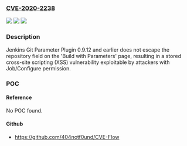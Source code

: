 ### [CVE-2020-2238](https://cve.mitre.org/cgi-bin/cvename.cgi?name=CVE-2020-2238)
![](https://img.shields.io/static/v1?label=Product&message=Jenkins%20Git%20Parameter%20Plugin&color=blue)
![](https://img.shields.io/static/v1?label=Version&message=%3C%3D%200.9.12%20&color=brighgreen)
![](https://img.shields.io/static/v1?label=Vulnerability&message=CWE-79%3A%20Improper%20Neutralization%20of%20Input%20During%20Web%20Page%20Generation%20('Cross-site%20Scripting')&color=brighgreen)

### Description

Jenkins Git Parameter Plugin 0.9.12 and earlier does not escape the repository field on the 'Build with Parameters' page, resulting in a stored cross-site scripting (XSS) vulnerability exploitable by attackers with Job/Configure permission.

### POC

#### Reference
No POC found.

#### Github
- https://github.com/404notf0und/CVE-Flow

